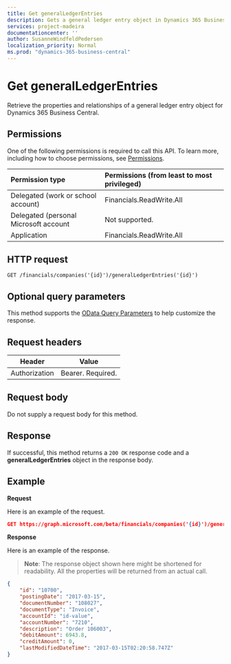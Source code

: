 ```yaml
---
title: Get generalLedgerEntries 
description: Gets a general ledger entry object in Dynamics 365 Business Central.
services: project-madeira
documentationcenter: ''
author: SusanneWindfeldPedersen
localization_priority: Normal
ms.prod: "dynamics-365-business-central"
---
```

<!-- To be redirected --> 
# Get generalLedgerEntries
Retrieve the properties and relationships of a general ledger entry object for Dynamics 365 Business Central.

## Permissions
One of the following permissions is required to call this API. To learn more, including how to choose permissions, see [Permissions](/graph/permissions-reference).

|Permission type |Permissions (from least to most privileged)|
|:---------------|:------------------------------------------|
|Delegated (work or school account)|Financials.ReadWrite.All |
|Delegated (personal Microsoft account|Not supported.|
|Application|Financials.ReadWrite.All|


## HTTP request
```
GET /financials/companies('{id}')/generalLedgerEntries('{id}')
```

## Optional query parameters
This method supports the [OData Query Parameters](/graph/query-parameters) to help customize the response.

## Request headers
|Header       |Value             |
|-------------|------------------|
|Authorization|Bearer. Required. |

## Request body
Do not supply a request body for this method.

## Response
If successful, this method returns a `200 OK` response code and a **generalLedgerEntries** object in the response body.

## Example

**Request**

Here is an example of the request.
```json
GET https://graph.microsoft.com/beta/financials/companies('{id}')/generalLedgerEntries('{id}')
```

**Response**

Here is an example of the response. 

> **Note**: The response object shown here might be shortened for readability. All the properties will be returned from an actual call.

```json
{
    "id": "10700",
    "postingDate": "2017-03-15",
    "documentNumber": "108027",
    "documentType": "Invoice",
    "accountId": "id-value",
    "accountNumber": "7210",
    "description": "Order 106003",
    "debitAmount": 6943.8,
    "creditAmount": 0,
    "lastModifiedDateTime": "2017-03-15T02:20:58.747Z"
}
```


